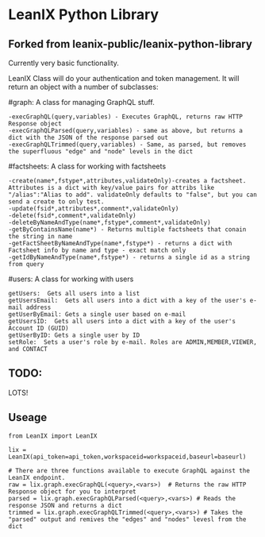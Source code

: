 # LeanIX Python Library


## Forked from leanix-public/leanix-python-library

Currently very basic functionality.

LeanIX Class will do your authentication and token management.  It will return an object with a number of subclasses:

#graph: A class for managing GraphQL stuff.
```
-execGraphQL(query,variables) - Executes GraphQL, returns raw HTTP Response object
-execGraphQLParsed(query,variables) - same as above, but returns a dict with the JSON of the response parsed out
-execGraphQLTrimmed(query,variables) - Same, as parsed, but removes the superfluous "edge" and "node" levels in the dict
```
#factsheets: A class for working with factsheets
```
-create(name*,fstype*,attributes,validateOnly)-creates a factsheet. Attributes is a dict with key/value pairs for attribs like "/alias":"Alias to add". validateOnly defaults to "false", but you can send a create to only test.
-update(fsid*,attributes*,comment*,validateOnly)
-delete(fsid*,comment*,validateOnly)
-deleteByNameAndType(name*,fstype*,comment*,validateOnly)
-getByContainsName(name*) - Returns multiple factsheets that conain the string in name
-getFactSheetByNameAndType(name*,fstype*) - returns a dict with Factsheet info by name and type - exact match only
-getIdByNameAndType(name*,fstype*) - returns a single id as a string from query
```

#users:  A class for working with users
```
getUsers:  Gets all users into a list
getUsersEmail:  Gets all users into a dict with a key of the user's e-mail address
getUserByEmail: Gets a single user based on e-mail
getUsersID:  Gets all users into a dict with a key of the user's Account ID (GUID)
getUserByID: Gets a single user by ID
setRole:  Sets a user's role by e-mail. Roles are ADMIN,MEMBER,VIEWER, and CONTACT

```
TODO:
------
LOTS!

Useage
------
```
from LeanIX import LeanIX  

lix = LeanIX(api_token=api_token,workspaceid=workspaceid,baseurl=baseurl)  

# There are three functions available to execute GraphQL against the LeanIX endpoint.   
raw = lix.graph.execGraphQL(<query>,<vars>)  # Returns the raw HTTP Response object for you to interpret  
parsed = lix.graph.execGraphQLParsed(<query>,<vars>) # Reads the response JSON and returns a dict  
trimmed = lix.graph.execGraphQLTrimmed(<query>,<vars>) # Takes the "parsed" output and remives the "edges" and "nodes" levesl from the dict  
```



